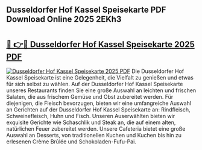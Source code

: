 ## Dusseldorfer Hof Kassel Speisekarte PDF Download Online 2025 2EKh3

# <h2><a href="http://gc9myuf.nevu.top/?p=Dusseldorfer+Hof+Kassel+Speisekarte">🔗 👉🔴 Dusseldorfer Hof Kassel Speisekarte 2025 PDF</a></h2>

[![Dusseldorfer Hof Kassel Speisekarte 2025 PDF](https://i.imgur.com/dBaPXMq.png)](http://gc9myuf.nevu.top/?p=Dusseldorfer+Hof+Kassel+Speisekarte)
Die Dusseldorfer Hof Kassel Speisekarte ist eine Gelegenheit, die Vielfalt zu genießen und etwas für sich selbst zu wählen. Auf der Dusseldorfer Hof Kassel Speisekarte unseres Restaurants finden Sie eine große Auswahl an leichten und frischen Salaten, die aus frischem Gemüse und Obst zubereitet werden. Für diejenigen, die Fleisch bevorzugen, bieten wir eine umfangreiche Auswahl an Gerichten auf der Dusseldorfer Hof Kassel Speisekarte an: Rindfleisch, Schweinefleisch, Huhn und Fisch. Unseren Auserwählten bieten wir exquisite Gerichte wie Schaschlik und Steak an, die auf einem alten, natürlichen Feuer zubereitet werden. Unsere Cafeteria bietet eine große Auswahl an Desserts, von traditionellen Kuchen und Kuchen bis hin zu erlesenen Crème Brûlée und Schokoladen-Fufu-Pai.
